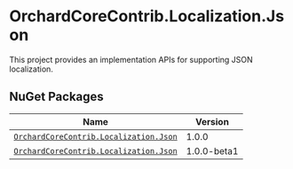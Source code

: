 # OrchardCoreContrib.Localization.Json

This project provides an implementation APIs for supporting JSON localization.

## NuGet Packages

| Name | Version |
| --- | --- |
| [`OrchardCoreContrib.Localization.Json`](https://www.nuget.org/packages/OrchardCoreContrib.Localization.Json/1.0.0) | 1.0.0 |
| [`OrchardCoreContrib.Localization.Json`](https://www.nuget.org/packages/OrchardCoreContrib.Localization.Json/1.0.0-beta1) | 1.0.0-beta1 |
